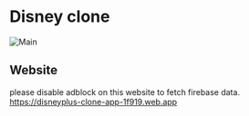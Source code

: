  
# Disney clone
![Main](https://user-images.githubusercontent.com/42178214/179464778-da4a6a2d-1120-4a1b-bf08-6a594bbfbe43.PNG)
 

## Website 
please disable adblock on this website to fetch firebase data. <br>
https://disneyplus-clone-app-1f919.web.app

